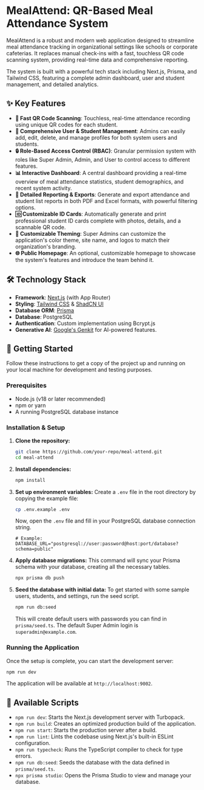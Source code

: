 
# MealAttend: QR-Based Meal Attendance System

MealAttend is a robust and modern web application designed to streamline meal attendance tracking in organizational settings like schools or corporate cafeterias. It replaces manual check-ins with a fast, touchless QR code scanning system, providing real-time data and comprehensive reporting.

The system is built with a powerful tech stack including Next.js, Prisma, and Tailwind CSS, featuring a complete admin dashboard, user and student management, and detailed analytics.

## ✨ Key Features

- **🚀 Fast QR Code Scanning**: Touchless, real-time attendance recording using unique QR codes for each student.
- **👤 Comprehensive User & Student Management**: Admins can easily add, edit, delete, and manage profiles for both system users and students.
- **🔒 Role-Based Access Control (RBAC)**: Granular permission system with roles like Super Admin, Admin, and User to control access to different features.
- **📊 Interactive Dashboard**: A central dashboard providing a real-time overview of meal attendance statistics, student demographics, and recent system activity.
- **📄 Detailed Reporting & Exports**: Generate and export attendance and student list reports in both PDF and Excel formats, with powerful filtering options.
- **🆔 Customizable ID Cards**: Automatically generate and print professional student ID cards complete with photos, details, and a scannable QR code.
- **🎨 Customizable Theming**: Super Admins can customize the application's color theme, site name, and logos to match their organization's branding.
- **🌐 Public Homepage**: An optional, customizable homepage to showcase the system's features and introduce the team behind it.

## 🛠️ Technology Stack

- **Framework**: [Next.js](https://nextjs.org/) (with App Router)
- **Styling**: [Tailwind CSS](https://tailwindcss.com/) & [ShadCN UI](https://ui.shadcn.com/)
- **Database ORM**: [Prisma](https://www.prisma.io/)
- **Database**: PostgreSQL
- **Authentication**: Custom implementation using Bcrypt.js
- **Generative AI**: [Google's Genkit](https://firebase.google.com/docs/genkit) for AI-powered features.

## 🚀 Getting Started

Follow these instructions to get a copy of the project up and running on your local machine for development and testing purposes.

### Prerequisites

- Node.js (v18 or later recommended)
- npm or yarn
- A running PostgreSQL database instance

### Installation & Setup

1.  **Clone the repository:**
    ```bash
    git clone https://github.com/your-repo/meal-attend.git
    cd meal-attend
    ```

2.  **Install dependencies:**
    ```bash
    npm install
    ```

3.  **Set up environment variables:**
    Create a `.env` file in the root directory by copying the example file:
    ```bash
    cp .env.example .env
    ```
    Now, open the `.env` file and fill in your PostgreSQL database connection string.
    ```env
    # Example:
    DATABASE_URL="postgresql://user:password@host:port/database?schema=public"
    ```

4.  **Apply database migrations:**
    This command will sync your Prisma schema with your database, creating all the necessary tables.
    ```bash
    npx prisma db push
    ```

5.  **Seed the database with initial data:**
    To get started with some sample users, students, and settings, run the seed script.
    ```bash
    npm run db:seed
    ```
    This will create default users with passwords you can find in `prisma/seed.ts`. The default Super Admin login is `superadmin@example.com`.

### Running the Application

Once the setup is complete, you can start the development server:

```bash
npm run dev
```

The application will be available at `http://localhost:9002`.

## 📜 Available Scripts

- `npm run dev`: Starts the Next.js development server with Turbopack.
- `npm run build`: Creates an optimized production build of the application.
- `npm run start`: Starts the production server after a build.
- `npm run lint`: Lints the codebase using Next.js's built-in ESLint configuration.
- `npm run typecheck`: Runs the TypeScript compiler to check for type errors.
- `npm run db:seed`: Seeds the database with the data defined in `prisma/seed.ts`.
- `npx prisma studio`: Opens the Prisma Studio to view and manage your database.

